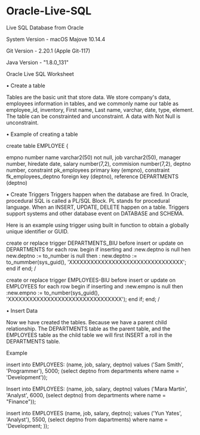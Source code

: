 # Oracle-Live-SQL
Live SQL Database from Oracle

System Version - macOS Majove 10.14.4

Git Version - 2.20.1 (Apple Git-117)

Java Version -  "1.8.0_131"


Oracle Live SQL Worksheet

• Create a table

Tables are the basic unit that store data. We store company's data, employees information in tables, and we commonly name our table as employee_id, inventory, First name, Last name, varchar, date, type, element. The table can be constrainted and unconstraint. A data with Not Null is unconstraint. 

• Example of creating a table

create table EMPLOYEE {

empno       number
name        varchar2(50) not null, 
job         varchar2(50), 
manager     number,
hiredate    date, 
salary      number(7,2),
commision   number(7,2),
deptno      number,
constraint  pk_employees primary key (empno), 
constraint  fk_employees_deptno foreign key (deptno),
  reference DEPARTMENTS (deptno)
 
 • Create Triggers
 Triggers happen when the database are fired. In Oracle, procedural SQL is called a PL/SQL Block. PL stands for procedural language. When an INSERT, UPDATE, DELETE happen on a table. Triggers support systems and other database event on DATABASE and SCHEMA. 
 
 Here is an example using trigger using built in function to obtain a globally unique identifier or GUID.
 
 create or replace trigger DEPARTMENTS_BIU 
      before insert or update on DEPARTMENTS
      for each row.
 begin
      if inserting and :new.deptno is null hen new.deptno := to_number is null then 
      : new.deptno := to_nummber(sys_guid(),
        'XXXXXXXXXXXXXXXXXXXXXXXXXXXXXXXX';
      end if 
 end;
 /
 
 create or replace trigger EMPLOYEES-BIU 
      before insert or update on EMPLOYEES
      for each row
 begin
      if inserting and :new.empno is null then 
          :new.empno := to_number(sys_guid(),
             'XXXXXXXXXXXXXXXXXXXXXXXXXXXXXXXX');
       end if; 
      end;
  /
  
  • Insert Data
  
  Now we have created the tables. Because we have a parent child relationship. The DEPARTMENTS table as the parent table, and the EMPLOYEES table as the child table we will first INSERT a roll in the DEPARTMENTS table. 
  
  Example 
  
  insert into EMPLOYEES: 
  (name, job, salary, deptno) 
  values
  ('Sam Smith', 'Programmer'), 5000; 
  (select deptno 
  from departments 
  where name = 'Development'));
  
  Insert into EMPLOYEES: 
  (name, job, salary, deptno)
  values 
  ('Mara Martin', 'Analyst', 
  6000, 
  (select deptno)
  from departments
  where name = "Finance"));
  
  insert into EMPLOYEES 
  (name, job, salary, deptno);
  values
  ('Yun Yates', 'Analyst'), 
  5500, 
  (select deptno
  from dapartments)
  where name = 'Development; ));
  
  
  
       
